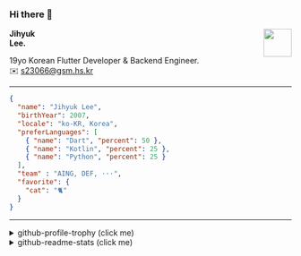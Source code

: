 ### Hi there 👋
<img src="https://github.githubassets.com/images/mona-loading-default.gif" width="50px" align="right">
</a>

**Jihyuk\
Lee.**

19yo Korean Flutter Developer & Backend Engineer.\
✉️ <s23066@gsm.hs.kr>

---

```json
{
  "name": "Jihyuk Lee",
  "birthYear": 2007,
  "locale": "ko-KR, Korea",
  "preferLanguages": [
    { "name": "Dart", "percent": 50 },
    { "name": "Kotlin", "percent": 25 },
    { "name": "Python", "percent": 25 }
  ],
  "team" : "AING, DEF, ···",
  "favorite": {
    "cat": "🐈"
  }
}
```
---
<details>
  <summary>github-profile-trophy (click me)</summary>
  
![](https://github-profile-trophy.vercel.app/?username=withJihyuk&row=1&column=8&theme=nord)
  
</details>
<details>
  <summary>github-readme-stats (click me)</summary>
  
<!--START_SECTION:waka-->
![Code Time](http://img.shields.io/badge/Code%20Time-850%20hrs%2031%20mins-blue)

![Lines of code](https://img.shields.io/badge/%EC%A0%80%EB%8A%94%20%EC%97%AC%ED%83%9C%EA%B9%8C%EC%A7%80%20-634.5%20thousand%20%EC%A4%84%EC%9D%98%20%EC%BD%94%EB%93%9C%EB%A5%BC%20%EC%9E%91%EC%84%B1%ED%96%88%EC%96%B4%EC%9A%94.-blue)

**저는 아침형 인간이에요. 🐤** 

```text
🌞 아침                     660 commits         █████░░░░░░░░░░░░░░░░░░░░   19.96 % 
🌆 낮　                     1153 commits        █████████░░░░░░░░░░░░░░░░   34.87 % 
🌃 저녁                     1184 commits        █████████░░░░░░░░░░░░░░░░   35.80 % 
🌙 밤　                     310 commits         ██░░░░░░░░░░░░░░░░░░░░░░░   09.37 % 
```


📊 **저는 이번주를 이렇게 시간을 보냈어요.** 

```text
🕑︎ Timezone: Asia/Seoul

💬 프로그래밍 언어들: 
YAML                     6 hrs 48 mins       ████████████░░░░░░░░░░░░░   46.67 % 
Kotlin                   5 hrs 11 mins       █████████░░░░░░░░░░░░░░░░   35.53 % 
Python                   1 hr 1 min          ██░░░░░░░░░░░░░░░░░░░░░░░   07.06 % 
Other                    27 mins             █░░░░░░░░░░░░░░░░░░░░░░░░   03.09 % 
MDX                      23 mins             █░░░░░░░░░░░░░░░░░░░░░░░░   02.66 % 

🔥 에디터들: 
VS Code                  8 hrs 56 mins       ███████████████░░░░░░░░░░   61.31 % 
IntelliJ IDEA            5 hrs 38 mins       ██████████░░░░░░░░░░░░░░░   38.69 % 

💻 운영 체제들: 
Mac                      14 hrs 35 mins      █████████████████████████   100.00 % 
```


 Last Updated on 01/05/2025 18:50:46 UTC
<!--END_SECTION:waka-->

</details>

</div>

